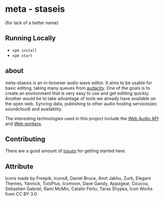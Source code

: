 # meta - staseis
(for lack of a better name)

## Running Locally
* `npm install`
* `npm start`

## about
meta-staesis is an in-browser audio wave editor. It aims to be usable for basic editing,
taking many queues from [audacity](http://audacity.sourceforge.net/). One of the goals is to create an environment that
is very easy to use and get editting quickly. Another would be to take advantage of
tools we already have available on the open web. Syncing data, publishing to other
audio hosting services(ex: soundcloud) and availablity.

The interesting technologies used in this project include the [Web Audio API](http://www.w3.org/2011/audio/wiki/Main_Page)
and [Web workers](https://developer.mozilla.org/en-US/docs/Web/API/Web_Workers_API/basic_usage).

## Contributing
There are a good amount of [issues](https://github.com/meandavejustice/metastaseis/issues) for getting started here.

## Attribute

Icons made by Freepik, Icons8, Daniel Bruce, Amit Jakhu, Zurb, Elegant Themes, Yannick, TutsPlus, Icomoon, Dave Gandy, Appzgear, Coucou, Sebastien Gabriel, Rami McMin, Catalin Fertu, Taras Shypka, Icon Works from CC BY 3.0
